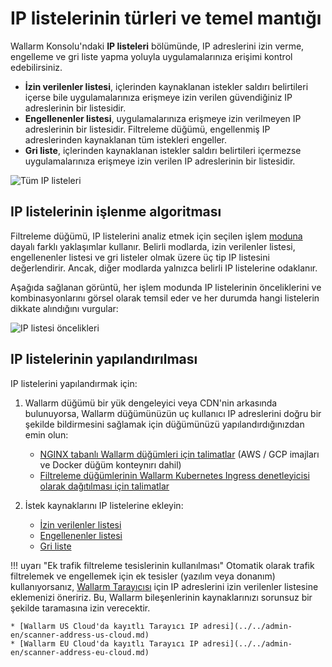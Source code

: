 # IP listelerinin türleri ve temel mantığı

Wallarm Konsolu'ndaki **IP listeleri** bölümünde, IP adreslerini izin verme, engelleme ve gri liste yapma yoluyla uygulamalarınıza erişimi kontrol edebilirsiniz.

* **İzin verilenler listesi**, içlerinden kaynaklanan istekler saldırı belirtileri içerse bile uygulamalarınıza erişmeye izin verilen güvendiğiniz IP adreslerinin bir listesidir.
* **Engellenenler listesi**, uygulamalarınıza erişmeye izin verilmeyen IP adreslerinin bir listesidir. Filtreleme düğümü, engellenmiş IP adreslerinden kaynaklanan tüm istekleri engeller.
* **Gri liste**, içlerinden kaynaklanan istekler saldırı belirtileri içermezse uygulamalarınıza erişmeye izin verilen IP adreslerinin bir listesidir.

![Tüm IP listeleri](../../images/user-guides/ip-lists/ip-lists-home-apps.png)

## IP listelerinin işlenme algoritması

Filtreleme düğümü, IP listelerini analiz etmek için seçilen işlem [moduna](../../admin-en/configure-wallarm-mode.md) dayalı farklı yaklaşımlar kullanır. Belirli modlarda, izin verilenler listesi, engellenenler listesi ve gri listeler olmak üzere üç tip IP listesini değerlendirir. Ancak, diğer modlarda yalnızca belirli IP listelerine odaklanır.

Aşağıda sağlanan görüntü, her işlem modunda IP listelerinin önceliklerini ve kombinasyonlarını görsel olarak temsil eder ve her durumda hangi listelerin dikkate alındığını vurgular:

![IP listesi öncelikleri](../../images/user-guides/ip-lists/ip-lists-priorities.png)

## IP listelerinin yapılandırılması

IP listelerini yapılandırmak için:

1. Wallarm düğümü bir yük dengeleyici veya CDN'nin arkasında bulunuyorsa, Wallarm düğümünüzün uç kullanıcı IP adreslerini doğru bir şekilde bildirmesini sağlamak için düğümünüzü yapılandırdığınızdan emin olun:

    * [NGINX tabanlı Wallarm düğümleri için talimatlar](../../admin-en/using-proxy-or-balancer-en.md) (AWS / GCP imajları ve Docker düğüm konteynırı dahil)
    * [Filtreleme düğümlerinin Wallarm Kubernetes Ingress denetleyicisi olarak dağıtılması için talimatlar](../../admin-en/configuration-guides/wallarm-ingress-controller/best-practices/report-public-user-ip.md)
2. İstek kaynaklarını IP listelerine ekleyin:

    * [İzin verilenler listesi](allowlist.md)
    * [Engellenenler listesi](denylist.md)
    * [Gri liste](graylist.md)

!!! uyarı "Ek trafik filtreleme tesislerinin kullanılması"
    Otomatik olarak trafik filtrelemek ve engellemek için ek tesisler (yazılım veya donanım) kullanıyorsanız, [Wallarm Tarayıcısı](../../about-wallarm/detecting-vulnerabilities.md#vulnerability-scanner) için IP adreslerini izin verilenler listesine eklemenizi öneririz. Bu, Wallarm bileşenlerinin kaynaklarınızı sorunsuz bir şekilde taramasına izin verecektir.

    * [Wallarm US Cloud'da kayıtlı Tarayıcı IP adresi](../../admin-en/scanner-address-us-cloud.md)
    * [Wallarm EU Cloud'da kayıtlı Tarayıcı IP adresi](../../admin-en/scanner-address-eu-cloud.md)